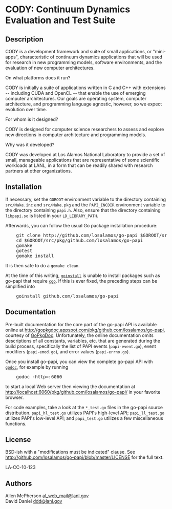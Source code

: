 CODY: Continuum Dynamics Evaluation and Test Suite
===========

Description
-----------

CODY is a development framework and suite of small applications, or
"mini-apps", characteristic of continuum dynamics applications that
will be used for research in new programming models, software
environments, and the evaluation of new computer architectures.

On what platforms does it run?

CODY is initially a suite of applications written in C and C++ with
extensions -- including CUDA and OpenCL -- that enable the use of
emerging computer architectures.  Our goals are operating system,
computer architecture, and programming language agnostic, however, so
we expect evolution over time.

For whom is it designed?

CODY is designed for computer science researchers to assess and
explore new directions in computer architecture and programming
models.

Why was it developed?

CODY was developed at Los Alamos National Laboratory to provide a set
of small, manageable applications that are representative of some
scientific workloads at LANL, in a form that can be readily shared
with research partners at other organizations.

Installation
------------

If necessary, set the `GOROOT` environment variable to the directory
containing `src/Make.inc` and `src/Make.pkg` and the `PAPI_INCDIR`
environment variable to the directory containing `papi.h`.  Also,
ensure that the directory containing `libpapi.so` is listed in your
`LD_LIBRARY_PATH`.

Afterwards, you can follow the usual Go package installation
procedure:

<pre>
    git clone http://github.com/losalamos/go-papi $GOROOT/src/pkg/github.com/losalamos/go-papi
    cd $GOROOT/src/pkg/github.com/losalamos/go-papi
    gomake
    gotest
    gomake install
</pre>

It is then safe to do a `gomake clean`.

At the time of this writing,
[`goinstall`](http://golang.org/cmd/goinstall/) is unable to install
packages such as go-papi that require
[`cgo`](http://golang.org/cmd/cgo/).  If this is ever fixed, the
preceding steps can be simplified into

<pre>
    goinstall github.com/losalamos/go-papi
</pre>


Documentation
-------------

Pre-built documentation for the core part of the go-papi API is
available online at
<http://gopkgdoc.appspot.com/pkg/github.com/losalamos/go-papi>,
courtesy of [GoPkgDoc](http://gopkgdoc.appspot.com/).  Unfortunately,
the online documentation omits descriptions of all constants,
variables, etc. that are generated during the build process,
specifically the list of PAPI events (`papi-event.go`), event
modifiers (`papi-emod.go`), and error values (`papi-errno.go`).

Once you install go-papi, you can view the complete go-papi API with
[`godoc`](http://golang.org/cmd/godoc/), for example by running

<pre>
    godoc -http=:6060
</pre>

to start a local Web server then viewing the documentation at
<http://localhost:6060/pkg/github.com/losalamos/go-papi/> in your
favorite browser.

For code examples, take a look at the `*_test.go` files in the go-papi
source distribution.  `papi_hl_test.go` utilizes PAPI's high-level
API; `papi_ll_test.go` utilizes PAPI's low-level API; and
`papi_test.go` utilizes a few miscellaneous functions.


License
-------

BSD-ish with a "modifications must be indicated" clause.  See
<http://github.com/losalamos/go-papi/blob/master/LICENSE> for the full
text.

LA-CC-10-123


Authors
-------

Allen McPherson al_web_mail@lanl.gov   
David Daniel ddd@lanl.gov


